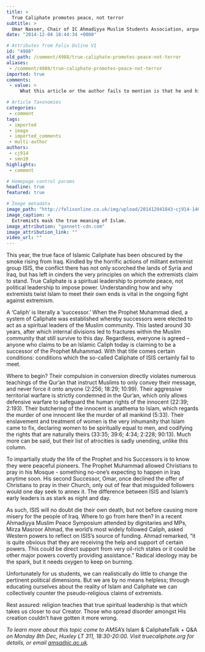 ```yaml
---
title: >
  True Caliphate promotes peace, not terror
subtitle: >
  Umar Nasser, Chair of IC Ahmadiyya Muslim Students Association, argues that extremists have masked the true meaning of Islam
date: "2014-12-04 18:44:34 +0000"

# Attributes from Felix Online V1
id: "4988"
old_path: /comment/4988/true-caliphate-promotes-peace-not-terror
aliases:
 - /comment/4988/true-caliphate-promotes-peace-not-terror
imported: true
comments:
 - value: >
     What this article or the author fails to mention is that he and his views of the Caliphate are from a heterodox offshoot sect of Islam called Ahmadis, however unlike ISIS they are non violent, albeit a cult. Another extreme heterodox offshoot of Islam is ISIS: the author is right that ISIS do not represent a genuine Caliphate, but wrong and heterodox against both the Sunni and Shia consensus that the Caliphate is a political entity, with an elected leader of a United States of Islam, a bit like a cross between the EU and the USA uniting the Arab and Muslim States from West Africa to Pakistan up to Uzbekistan in the north and Sudan or Somalia in the south, in a peaceful way. Claims of knowing "the truth" about islam and its beliefs should be caveated with which 'true interpretation' you represent especially if you belong to a heterodox cult like this author. <br> <br> <br>,Your protest is slightly ridiculous even on a superficial level given the intro line of the author. Apart from that, how disappointing that on

# Article Taxonomies
categories:
 - comment
tags:
 - imported
 - image
 - imported_comments
 - multi-author
authors:
 - cj914
 - smn10
highlights:
 - comment

# Homepage control params
headline: true
featured: true

# Image metadata
image_path: "http://felixonline.co.uk/img/upload/201412041843-cj914-1409564461000-isis-militants.jpg"
image_caption: >
  Extremists mask the true meaning of Islam.
image_attribution: "gannett-cdn.com"
image_attribution_link: ""
video_url: ""
---
```


This year, the true face of Islamic Caliphate has been obscured by the smoke rising from Iraq. Kindled by the horrific actions of militant extremist group ISIS, the conflict there has not only scorched the lands of Syria and Iraq, but has left in cinders the very principles on which the extremists claim to stand. True Caliphate is a spiritual leadership to promote peace, not political leadership to impose power. Understanding how and why extremists twist Islam to meet their own ends is vital in the ongoing fight against extremism.

A ‘Caliph’ is literally a ‘successor.’ When the Prophet Muhammad died, a system of Caliphate was established whereby successors were elected to act as a spiritual leaders of the Muslim community. This lasted around 30 years, after which internal divisions led to fractures within the Muslim community that still survive to this day. Regardless, everyone is agreed – anyone who claims to be an Islamic Caliph today is claiming to be a successor of the Prophet Muhammad. With that title comes certain conditions: conditions which the so-called Caliphate of ISIS certainly fail to meet.

Where to begin? Their compulsion in conversion directly violates numerous teachings of the Qur’an that instruct Muslims to only convey their message, and never force it onto anyone (2:256; 18:29; 10:99). Their aggressive territorial warfare is strictly condemned in the Qur’an, which only allows defensive warfare to safeguard the human rights of the innocent (22:39; 2:193). Their butchering of the innocent is anathema to Islam, which regards the murder of one innocent like the murder of all mankind (5:33). Their enslavement and treatment of women is the very inhumanity that Islam came to fix, declaring women to be spiritually equal to men, and codifying the rights that are naturally theirs (33:35; 39:6; 4:34; 2:228; 90:13). Much more can be said, but their list of atrocities is sadly unending, unlike this column.

To impartially study the life of the Prophet and his Successors is to know they were peaceful pioneers. The Prophet Muhammad allowed Christians to pray in his Mosque - something no-one’s expecting to happen in Iraq anytime soon. His second Successor, Omar, once declined the offer of Christians to pray in their Church, only out of fear that misguided followers would one day seek to annex it. The difference between ISIS and Islam’s early leaders is as stark as night and day.

As such, ISIS will no doubt die their own death, but not before causing more misery for the people of Iraq. Where to go from here then? In a recent Ahmadiyya Muslim Peace Symposium attended by dignitaries and MPs, Mirza Masroor Ahmad, the world’s most widely followed Caliph, asked Western powers to reflect on ISIS’s source of funding. Ahmad remarked, “it is quite obvious that they are receiving the help and support of certain powers. This could be direct support from very oil-rich states or it could be other major powers covertly providing assistance.” Radical ideology may be the spark, but it needs oxygen to keep on burning.

Unfortunately for us students, we can realistically do little to change the pertinent political dimensions. But we are by no means helpless; through educating ourselves about the reality of Islam and Caliphate we can collectively counter the pseudo-religious claims of extremists.

Rest assured: religion teaches that true spiritual leadership is that which takes us closer to our Creator. Those who spread disorder amongst His creation couldn’t have gotten it more wrong.

_To learn more about this topic come to AMSA’s_ Islam & CaliphateTalk + Q&A _on Monday 8th Dec, Huxley LT 311, 18:30-20:00. Visit truecaliphate.org for details, or email amsa@ic.ac.uk._
